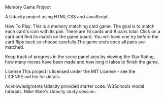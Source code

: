 Memory Game Project

A Udacity project using HTMl, CSS and JavaScript.

How To Play:
This is a memory matching card game. The goal is to match each card's icon with its pair. There are 16 cards and 8 pairs total. Click on a card and find its match on the game board. You will have one try before the card flips back so choose carefully.The game ends once all pairs are matched.

Keep track of progress in the score panel area by viewing the Star Rating, how many moves have been made and how long it takes to finish the game.

License
This project is licensed under the MIT License - see the LICENSE.md file for details

Acknowledgments
Udacity provided starter code.
W3Schools modal tutorials.
Mike Wale's Udacity study session.
